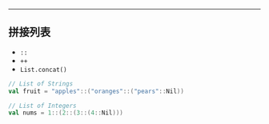 ---
## 拼接列表
 - `::`
 - `++`
 - `List.concat()`
 
```scala
// List of Strings
val fruit = "apples"::("oranges"::("pears"::Nil))

// List of Integers
val nums = 1::(2::(3::(4::Nil)))
```

```scala
```
```scala
```
```scala
```
```scala
```
```scala
```
```scala
```
```scala
```
```scala
```
